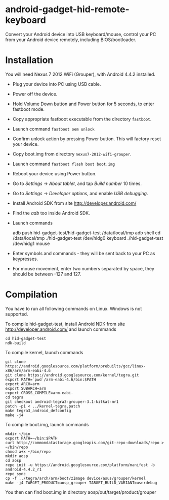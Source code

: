 android-gadget-hid-remote-keyboard
==================================

Convert your Android device into USB keyboard/mouse, control your PC from your Android device remotely, including BIOS/bootloader.


Installation
============

You will need Nexus 7 2012 WiFi (Grouper), with Android 4.4.2 installed.

- Plug your device into PC using USB cable.
- Power off the device.
- Hold Volume Down button and Power button for 5 seconds, to enter fastboot mode.
- Copy appropriate fastboot executable from the directory `fastboot`.
- Launch command `fastboot oem unlock`
- Confirm unlock action by pressing Power button. This will factory reset your device.
- Copy boot.img from directory `nexus7-2012-wifi-grouper`.
- Launch command `fastboot flash boot boot.img`
- Reboot your device using Power button.
- Go to *Settings* -> *About tablet*, and tap *Build number* 10 times.
- Go to *Settings* -> *Developer options*, and enable *USB debugging*.
- Install Android SDK from site http://developer.android.com/
- Find the *adb* too inside Android SDK.
- Launch commands


	adb push hid-gadget-test/hid-gadget-test /data/local/tmp
	adb shell
	cd /data/local/tmp
	./hid-gadget-test /dev/hidg0 keyboard
	./hid-gadget-test /dev/hidg1 mouse


- Enter symbols and commands - they will be sent back to your PC as keypresses.
- For mouse movement, enter two numbers separated by space, they should be between -127 and 127.

Compilation
===========

You have to run all following commands on Linux. Windows is not supported.

To compile hid-gadget-test, install Android NDK from site http://developer.android.com/ and launch commands

	cd hid-gadget-test
	ndk-build

To compile kernel, launch commands

	git clone https://android.googlesource.com/platform/prebuilts/gcc/linux-x86/arm/arm-eabi-4.6
	git clone https://android.googlesource.com/kernel/tegra.git
	export PATH=`pwd`/arm-eabi-4.6/bin:$PATH
	export ARCH=arm
	export SUBARCH=arm
	export CROSS_COMPILE=arm-eabi-
	cd tegra
	git checkout android-tegra3-grouper-3.1-kitkat-mr1
	patch -p1 < ../kernel-tegra.patch
	make tegra3_android_defconfig
	make -j4

To compile boot.img, launch commands

	mkdir ~/bin
	export PATH=~/bin:$PATH
	curl http://commondatastorage.googleapis.com/git-repo-downloads/repo > ~/bin/repo
	chmod a+x ~/bin/repo
	mkdir aosp
	cd aosp
	repo init -u https://android.googlesource.com/platform/manifest -b android-4.4.2_r1
	repo sync
	cp -f ../tegra/arch/arm/boot/zImage device/asus/grouper/kernel
	make -j4 TARGET_PRODUCT=aosp_grouper TARGET_BUILD_VARIANT=userdebug

You then can find boot.img in directory aosp/out/target/product/grouper
